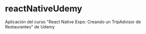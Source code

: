 # reactNativeUdemy
Aplicación del curso "React Native Expo: Creando un TripAdvisor de Restaurantes" de Udemy
